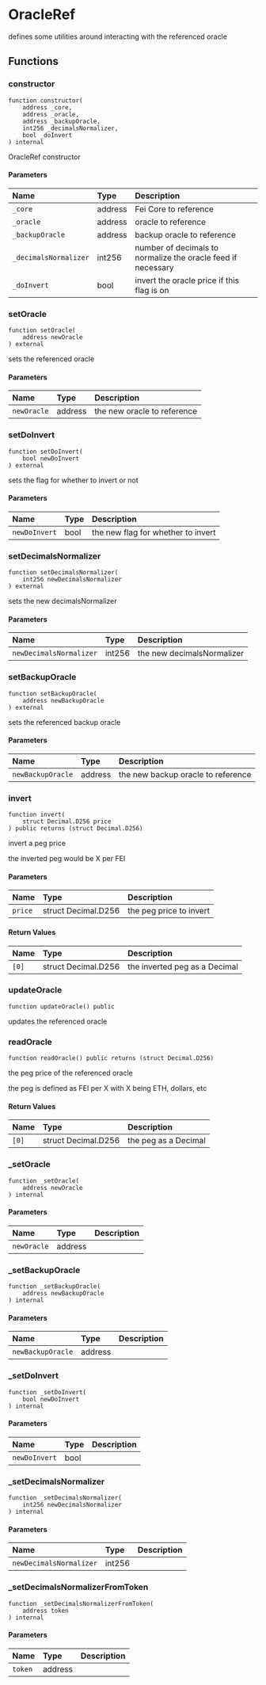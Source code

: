 # OracleRef

defines some utilities around interacting with the referenced oracle

## Functions

### constructor

```solidity
function constructor(
    address _core,
    address _oracle,
    address _backupOracle,
    int256 _decimalsNormalizer,
    bool _doInvert
) internal
```

OracleRef constructor

#### Parameters

| Name | Type | Description |
| :--- | :--- | :---------- |
| `_core` | address | Fei Core to reference |
| `_oracle` | address | oracle to reference |
| `_backupOracle` | address | backup oracle to reference |
| `_decimalsNormalizer` | int256 | number of decimals to normalize the oracle feed if necessary |
| `_doInvert` | bool | invert the oracle price if this flag is on |

### setOracle

```solidity
function setOracle(
    address newOracle
) external
```

sets the referenced oracle

#### Parameters

| Name | Type | Description |
| :--- | :--- | :---------- |
| `newOracle` | address | the new oracle to reference |

### setDoInvert

```solidity
function setDoInvert(
    bool newDoInvert
) external
```

sets the flag for whether to invert or not

#### Parameters

| Name | Type | Description |
| :--- | :--- | :---------- |
| `newDoInvert` | bool | the new flag for whether to invert |

### setDecimalsNormalizer

```solidity
function setDecimalsNormalizer(
    int256 newDecimalsNormalizer
) external
```

sets the new decimalsNormalizer

#### Parameters

| Name | Type | Description |
| :--- | :--- | :---------- |
| `newDecimalsNormalizer` | int256 | the new decimalsNormalizer |

### setBackupOracle

```solidity
function setBackupOracle(
    address newBackupOracle
) external
```

sets the referenced backup oracle

#### Parameters

| Name | Type | Description |
| :--- | :--- | :---------- |
| `newBackupOracle` | address | the new backup oracle to reference |

### invert

```solidity
function invert(
    struct Decimal.D256 price
) public returns (struct Decimal.D256)
```

invert a peg price

the inverted peg would be X per FEI

#### Parameters

| Name | Type | Description |
| :--- | :--- | :---------- |
| `price` | struct Decimal.D256 | the peg price to invert |

#### Return Values

| Name | Type | Description |
| :--- | :--- | :---------- |
| `[0]` | struct Decimal.D256 | the inverted peg as a Decimal |

### updateOracle

```solidity
function updateOracle() public
```

updates the referenced oracle

### readOracle

```solidity
function readOracle() public returns (struct Decimal.D256)
```

the peg price of the referenced oracle

the peg is defined as FEI per X with X being ETH, dollars, etc

#### Return Values

| Name | Type | Description |
| :--- | :--- | :---------- |
| `[0]` | struct Decimal.D256 | the peg as a Decimal |

### _setOracle

```solidity
function _setOracle(
    address newOracle
) internal
```

#### Parameters

| Name | Type | Description |
| :--- | :--- | :---------- |
| `newOracle` | address |  |

### _setBackupOracle

```solidity
function _setBackupOracle(
    address newBackupOracle
) internal
```

#### Parameters

| Name | Type | Description |
| :--- | :--- | :---------- |
| `newBackupOracle` | address |  |

### _setDoInvert

```solidity
function _setDoInvert(
    bool newDoInvert
) internal
```

#### Parameters

| Name | Type | Description |
| :--- | :--- | :---------- |
| `newDoInvert` | bool |  |

### _setDecimalsNormalizer

```solidity
function _setDecimalsNormalizer(
    int256 newDecimalsNormalizer
) internal
```

#### Parameters

| Name | Type | Description |
| :--- | :--- | :---------- |
| `newDecimalsNormalizer` | int256 |  |

### _setDecimalsNormalizerFromToken

```solidity
function _setDecimalsNormalizerFromToken(
    address token
) internal
```

#### Parameters

| Name | Type | Description |
| :--- | :--- | :---------- |
| `token` | address |  |

